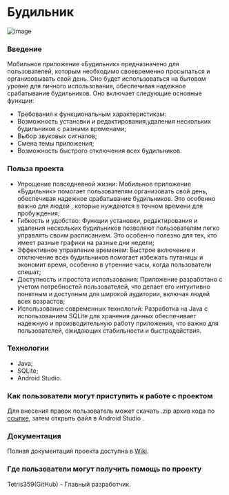 # Будильник

![image](https://github.com/user-attachments/assets/5a1c423f-8aa1-4483-9a40-d905611969e8)

### Введение

Мобильное приложение «Будильник» предназначено для пользователей, которым необходимо своевременно просыпаться и организовывать свой день. Оно будет использоваться на бытовом уровне для личного использования, обеспечивая надежное срабатывание будильников. Оно включает следующие основные функции:

- Требования к функциональным характеристикам:
- Возможность установки и редактирования,удаления нескольких будильников с разными временами;
- Выбор звуковых сигналов;
- Смена темы приложения;
- Возможность быстрого  отключения всех будильников.

### Польза проекта

- Упрощение повседневной жизни: Мобильное приложение «Будильник» помогает пользователям организовать свой день, обеспечивая надежное срабатывание будильников. Это особенно важно для людей , которые нуждаются в точном времени для пробуждения;
- Гибкость и удобство: Функции установки, редактирования и удаления нескольких будильников позволяют пользователям легко управлять своим расписанием. Это особенно полезно для тех, кто имеет разные графики на разные дни недели;
- Эффективное управление временем: Быстрое включение и отключение всех будильников помогает избежать путаницы и экономит время, особенно в утренние часы, когда пользователи спешат;
- Доступность и простота использования: Приложение разработано с учетом потребностей пользователей, что делает его интуитивно понятным и доступным для широкой аудитории, включая людей всех возрастов;
- Использование современных технологий: Разработка на Java с использованием SQLite для хранения данных обеспечивает надежную и производительную работу приложения, что важно для пользователей, ожидающих стабильности и быстродействия.

### Технологии
- Java;
- SQLite;
- Android Studio.
  
### Как пользователи могут приступить к работе с проектом
Для внесения правок пользователь может скачать .zip архив кода по [ссылке](https://disk.yandex.ru/client/disk/AlarmClock), затем открыть файл в Android Studio .

### Документация
Полная документация проекта доступна в [Wiki](https://github.com/Tetris359/Budilnik/wiki).

### Где пользователи могут получить помощь по проекту
Tetris359(GitHub) - Главный разработчик.
